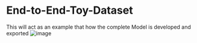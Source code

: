 # End-to-End-Toy-Dataset
This will act as an example that how the complete Model is developed and exported
![image](https://github.com/user-attachments/assets/4660ebd3-f64e-4128-aca8-e8a2c9675c0f)
